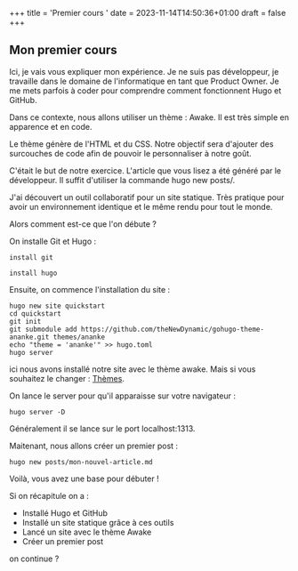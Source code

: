 +++
title = 'Premier cours '
date = 2023-11-14T14:50:36+01:00
draft = false
+++

## Mon premier cours 

Ici, je vais vous expliquer mon expérience. Je ne suis pas développeur, je travaille dans le domaine de l'informatique en tant que Product Owner. Je me mets parfois à coder pour comprendre comment fonctionnent Hugo et GitHub.

Dans ce contexte, nous allons utiliser un thème : Awake. Il est très simple en apparence et en code. 

Le thème génère de l'HTML et du CSS. Notre objectif sera d'ajouter des surcouches de code afin de pouvoir le personnaliser à notre goût.

C'était le but de notre exercice. L'article que vous lisez a été généré par le développeur. Il suffit d'utiliser la commande hugo new posts/.

J'ai découvert un outil collaboratif pour un site statique. Très pratique pour avoir un environnement identique et le même rendu pour tout le monde.

Alors comment est-ce que l'on débute ? 

On installe Git et Hugo :

```
install git
```
```
install hugo
```

Ensuite, on commence l'installation du site : 

```
hugo new site quickstart
cd quickstart
git init
git submodule add https://github.com/theNewDynamic/gohugo-theme-ananke.git themes/ananke
echo "theme = 'ananke'" >> hugo.toml
hugo server
```

ici nous avons installé notre site avec le thème awake. Mais si vous souhaitez le changer :  [Thèmes](https://jamstackthemes.dev/ssg/hugo/).

On lance le server pour qu'il apparaisse sur votre navigateur : 
```
hugo server -D
```
Généralement il se lance sur le port localhost:1313.

Maitenant, nous allons créer un premier post : 

```
hugo new posts/mon-nouvel-article.md
```
Voilà, vous avez une base pour débuter !

Si on récapitule on a :
- Installé Hugo et GitHub
- Installé un site statique grâce à ces outils
- Lancé un site avec le thème Awake
- Créer un premier post

on continue ? 